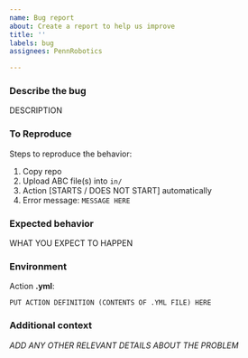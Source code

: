 ```yaml
---
name: Bug report
about: Create a report to help us improve
title: ''
labels: bug
assignees: PennRobotics

---
```


### Describe the bug
DESCRIPTION

### To Reproduce
Steps to reproduce the behavior:
1. Copy repo
2. Upload ABC file(s) into `in/`
3. Action [STARTS / DOES NOT START] automatically
4. Error message: `MESSAGE HERE`

### Expected behavior
WHAT YOU EXPECT TO HAPPEN

### Environment
Action **.yml**:
```
PUT ACTION DEFINITION (CONTENTS OF .YML FILE) HERE
```

### Additional context
_ADD ANY OTHER RELEVANT DETAILS ABOUT THE PROBLEM_
